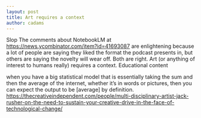 ```yaml
---
layout: post
title: Art requires a context
author: cadams
---
```

Slop
The comments about NotebookLM at https://news.ycombinator.com/item?id=41693087 are enlightening because a lot of people are saying they liked the format the podcast presents in, but others are saying the novelty will wear off.
Both are right.
Art (or anything of interest to humans really) requires a context. Educational content 

when you have a big statistical model that is essentially taking the sum and then the average of the internet, whether it’s in words or pictures, then you can expect the output to be [average] by definition.
https://thecreativeindependent.com/people/multi-disciplinary-artist-jack-rusher-on-the-need-to-sustain-your-creative-drive-in-the-face-of-technological-change/

